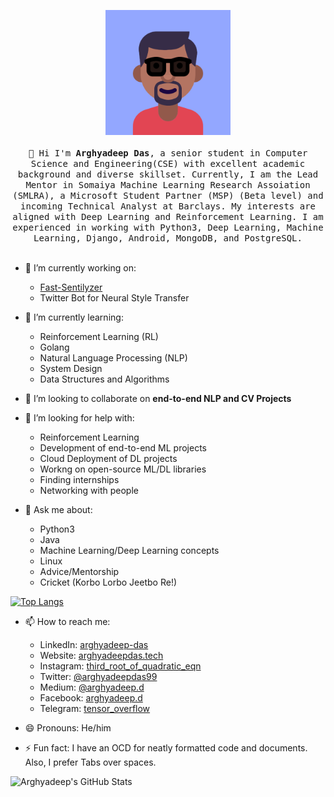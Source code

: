 <p align="center">
  <img src="./avatar.png" width="200px">
  <br>
  <samp>
    <br>
    👋 Hi I'm <strong>Arghyadeep Das</strong>, a senior student in Computer Science and Engineering(CSE) with excellent academic background and diverse skillset. Currently, I am the Lead Mentor in Somaiya Machine Learning Research Assoiation (SMLRA), a Microsoft Student Partner (MSP) (Beta level) and incoming Technical Analyst at Barclays. My interests are aligned with Deep Learning and Reinforcement Learning. I am experienced in working with Python3, Deep Learning, Machine Learning, Django, Android, MongoDB, and PostgreSQL.
    <br><br>
  </samp>
</p>

* 🔭 I’m currently working on:
  - [Fast-Sentilyzer](https://github.com/arghyadeep99/Fast-Sentilyzer)
  - Twitter Bot for Neural Style Transfer
  
* 🌱 I’m currently learning:
  - Reinforcement Learning (RL)
  - Golang
  - Natural Language Processing (NLP)
  - System Design
  - Data Structures and Algorithms
  
* 👯 I’m looking to collaborate on <b> end-to-end NLP and CV Projects </b>

* 🤔 I’m looking for help with:
  - Reinforcement Learning
  - Development of end-to-end ML projects
  - Cloud Deployment of DL projects
  - Workng on open-source ML/DL libraries
  - Finding internships
  - Networking with people
 
* 💬 Ask me about:
  - Python3
  - Java
  - Machine Learning/Deep Learning concepts
  - Linux
  - Advice/Mentorship
  - Cricket (Korbo Lorbo Jeetbo Re!)
  
[![Top Langs](https://github-readme-stats.vercel.app/api/top-langs/?username=arghyadeep99&layout=compact)](https://github.com/anuraghazra/github-readme-stats)

  
* 📫 How to reach me:
  - LinkedIn: [arghyadeep-das](https://linkedin.com/in/arghyadeep-das/)
  - Website: [arghyadeepdas.tech](https://arghyadeepdas.tech)
  - Instagram: [third_root_of_quadratic_eqn](https://instagram.com/third_root_of_quadratic_eqn/)
  - Twitter: [@arghyadeepdas99](https://twitter.com/arghyadeepdas99)
  - Medium: [@arghyadeep.d](https://medium.com/@arghyadeep.d)
  - Facebook: [arghyadeep.d](https://facebook.com/arghyadeep.d)
  - Telegram: [tensor_overflow](https://t.me/tensor_overflow)

* 😄 Pronouns: He/him
* ⚡ Fun fact: I have an OCD for neatly formatted code and documents. Also, I prefer Tabs over spaces. 

![Arghyadeep's GitHub Stats](https://github-readme-stats.vercel.app/api?username=arghyadeep99&show_icons=True&title_color=ffffff&icon_color=bb2acf&text_color=daf7dc&bg_color=151515)
